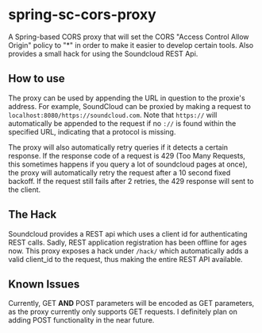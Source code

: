 # spring-sc-cors-proxy
A Spring-based CORS proxy that will set the CORS "Access Control Allow Origin" policy to "*" in order to make it easier to develop certain tools. Also provides a small hack for using the Soundcloud REST Api.

## How to use
The proxy can be used by appending the URL in question to the proxie's address. For example, SoundCloud can be proxied by making a request to `localhost:8080/https://soundcloud.com`. Note that `https://` will automatically be appended to the request if no `://` is found within the specified URL, indicating that a protocol is missing.

The proxy will also automatically retry queries if it detects a certain response. If the response code of a request is 429 (Too Many Requests, this sometimes happens if you query a lot of soundcloud pages at once), the proxy will automatically retry the request after a 10 second fixed backoff. If the request still fails after 2 retries, the 429 response will sent to the client.

## The Hack
Soundcloud provides a REST api which uses a client id for authenticating REST calls. Sadly, REST application registration has been offline for ages now.
This proxy exposes a hack under `/hack/` which automatically adds a valid client_id to the request, thus making the entire REST API available.

## Known Issues
Currently, GET **AND** POST parameters will be encoded as GET parameters, as the proxy currently only supports GET requests. I definitely plan on adding POST functionality in the near future.
